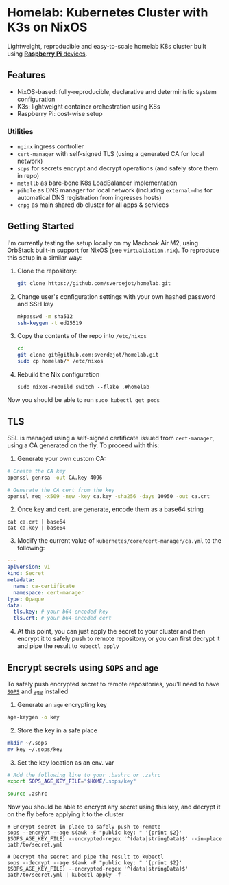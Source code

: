 # Homelab: Kubernetes Cluster with K3s on NixOS

Lightweight, reproducible and easy-to-scale homelab K8s cluster built using [**Raspberry Pi** devices](https://www.raspberrypi.com/products/raspberry-pi-5/).

## Features

- NixOS-based: fully-reproducible, declarative and deterministic system configuration
- K3s: lightweight container orchestration using K8s
- Raspberry Pi: cost-wise setup

### Utilities

- `nginx` ingress controller
- `cert-manager` with self-signed TLS (using a generated CA for local network)
- `sops` for secrets encrypt and decrypt operations (and safely store them in repo)
- `metallb` as bare-bone K8s LoadBalancer implementation
- `pihole` as DNS manager for local network (including `external-dns` for automatical DNS registration from ingresses hosts)
- `cnpg` as main shared db cluster for all apps & services

## Getting Started

I'm currently testing the setup locally on my Macbook Air M2, using OrbStack built-in support for NixOS (see `virtualiation.nix`). To reproduce this setup in a similar way:

1. Clone the repository:
   ```bash
   git clone https://github.com/sverdejot/homelab.git
   ```
2. Change user's configuration settings with your own hashed password and SSH key
    ```bash
    mkpasswd -m sha512
    ssh-keygen -t ed25519
    ```
3. Copy the contents of the repo into `/etc/nixos`
    ```bash
    cd
    git clone git@github.com:sverdejot/homelab.git
    sudo cp homelab/* /etc/nixos
    ```
4. Rebuild the Nix configuration
    ```
    sudo nixos-rebuild switch --flake .#homelab
    ```
Now you should be able to run `sudo kubectl get pods`

## TLS

SSL is managed using a self-signed certificate issued from `cert-manager`, using a CA generated on the fly. To proceed with this:

1. Generate your own custom CA:

```bash
# Create the CA key
openssl genrsa -out CA.key 4096

# Generate the CA cert from the key
openssl req -x509 -new -key ca.key -sha256 -days 10950 -out ca.crt
```

2. Once key and cert. are generate, encode them as a base64 string
```
cat ca.crt | base64
cat ca.key | base64
```

3. Modify the current value of `kubernetes/core/cert-manager/ca.yml` to the following:

```yaml
---
apiVersion: v1
kind: Secret
metadata:
  name: ca-certificate
  namespace: cert-manager
type: Opaque
data:
  tls.key: # your b64-encoded key
  tls.crt: # your b64-encoded cert
```

4. At this point, you can just apply the secret to your cluster and then encrypt it to safely push to remote repository, or you can first decrypt it and pipe the result to `kubectl apply`

## Encrypt secrets using `SOPS` and `age`

To safely push encrypted secret to remote repositories, you'll need to have [`SOPS`](https://github.com/getsops/sops) and [`age`](https://github.com/FiloSottile/age) installed

1. Generate an `age` encrypting key

```bash
age-keygen -o key
```

2. Store the key in a safe place

```bash
mkdir ~/.sops
mv key ~/.sops/key
```

3. Set the key location as an env. var

```bash
# Add the following line to your .bashrc or .zshrc
export SOPS_AGE_KEY_FILE="$HOME/.sops/key"

source .zshrc
```

Now you should be able to encrypt any secret using this key, and decrypt it on the fly before applying it to the cluster

```
# Encrypt secret in place to safely push to remote
sops --encrypt --age $(awk -F "public key: " '{print $2}' $SOPS_AGE_KEY_FILE) --encrypted-regex '^(data|stringData)$' --in-place path/to/secret.yml

# Decrypt the secret and pipe the result to kubectl
sops --decrypt --age $(awk -F "public key: " '{print $2}' $SOPS_AGE_KEY_FILE) --encrypted-regex '^(data|stringData)$' path/to/secret.yml | kubectl apply -f -
```
